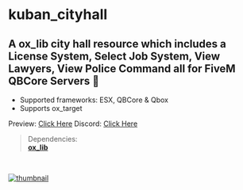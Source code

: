 # kuban_cityhall
## A ox_lib city hall resource which includes a License System, Select Job System, View Lawyers, View Police Command all for FiveM QBCore Servers 💭

- Supported frameworks: ESX, QBCore & Qbox 
- Supports ox_target

Preview: [Click Here](https://youtu.be/krTMZYC3Hao)
 Discord: [Click Here](https://discord.com/invite/UzVbtKEzgN)
<br>

> Dependencies:
> <br>
> **[ox_lib](https://github.com/overextended/ox_lib)**

<br>

[![thumbnail](https://r2.fivemanage.com/XsqgP28FfY2PpHVl7sArP/images/banne2r.png)](https://www.youtube.com/@kubanscripts)
